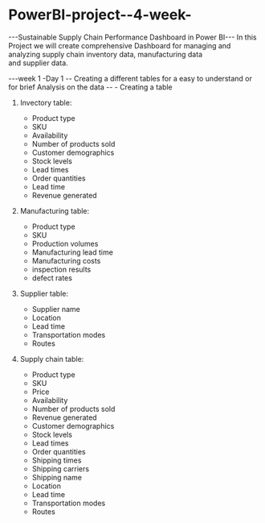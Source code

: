 # PowerBI-project--4-week-
  ---Sustainable Supply Chain Performance Dashboard in Power BI---
 In this Project we will create comprehensive Dashboard for managing and analyzing supply chain inventory data, manufacturing data and supplier data.

---week 1 -Day 1 
    -- Creating a different tables for a easy to understand or for brief Analysis on the data --
    - Creating a table 
   
  1. Invectory table:
       - Product type
       - SKU
       - Availability
       - Number of products sold
       - Customer demographics
       - Stock levels
       - Lead times
       - Order quantities
       - Lead time
       - Revenue generated
      
   2. Manufacturing table:
       - Product type
       - SKU
       - Production volumes
       - Manufacturing lead time
       - Manufacturing costs
       - inspection results
       - defect rates

   3. Supplier table:
       - Supplier name
       - Location
       - Lead time
       - Transportation modes
       - Routes
    
   4. Supply chain table:
       - Product type
       - SKU
       - Price
       - Availability
       - Number of products sold
       - Revenue generated
       - Customer demographics
       - Stock levels
       - Lead times
       - Order quantities
       - Shipping times
       - Shipping carriers
       - Shipping name
       - Location
       - Lead time
       - Transportation modes
       - Routes
      
